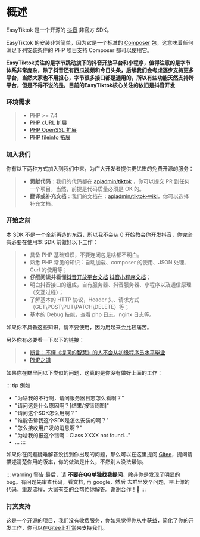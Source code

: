 # 概述

EasyTiktok 是一个开源的 [抖音](https://www.douyin.com/) 非官方 SDK。

EasyTiktok 的安装非常简单，因为它是一个标准的 [Composer](https://getcomposer.org/) 包，这意味着任何满足下列安装条件的 PHP 项目支持 Composer 都可以使用它。

**EasyTiktok关注的是字节跳动旗下的抖音开放平台和小程序，值得注意的是字节体系非常庞杂，除了抖音还有西瓜视频和今日头条，后续我们会考虑逐步支持更多平台，当然大家也不用担心，字节很多接口都是通用的，所以有些功能天然支持跨平台，但是不得不说的是，目前的EasyTiktok核心关注的依旧是抖音开发**

### 环境需求
>  - PHP >= 7.4
>  - [PHP cURL 扩展](http://php.net/manual/en/book.curl.php)
>  - [PHP OpenSSL 扩展](http://php.net/manual/en/book.openssl.php)
>  - [PHP fileinfo 拓展](http://php.net/manual/en/book.fileinfo.php)

### 加入我们
你有以下两种方式加入到我们中来，为广大开发者提供更优质的免费开源的服务：

>  - **贡献代码**：我们的代码都在 [apiadmin/tiktok](https://gitee.com/apiadmin/tiktok) ，你可以提交 PR 到任何一个项目，当然，前提是代码质量必须是 OK 的。
>  - **翻译或补充文档**：我们的文档在：[apiadmin/tiktok-wiki](https://gitee.com/apiadmin/tiktok-wiki)，你可以选择补充文档。

### 开始之前
本 SDK 不是一个全新再造的东西，所以我不会从 0 开始教会你开发抖音，你完全有必要在使用本 SDK 前做好以下工作：

>  - 具备 PHP 基础知识，不要连闭包是啥都不明白。
>  - 熟悉 PHP 常见的知识：自动加载、composer 的使用、JSON 处理、Curl 的使用等；
>  - **仔细阅读并看懂**[抖音开放平台文档](https://open.douyin.com/platform/doc) [抖音小程序文档](https://microapp.bytedance.com/docs/zh-CN/mini-app/develop/server/server-api-introduction)；
>  - 明白抖音接口的组成，自有服务器、抖音服务器、小程序以及通信原理（交互过程）；
>  - 了解基本的 HTTP 协议，Header 头、请求方式（GET\POST\PUT\PATCH\DELETE）等；
>  - 基本的 Debug 技能，查看 php 日志，nginx 日志等。

如果你不具备这些知识，请不要使用，因为用起来会比较痛苦。

另外你有必要看一下以下的链接：

>  - [断言：不懂《提问的智慧》的人不会从初级程序员水平毕业](https://learnku.com/laravel/t/535/assertion-people-who-do-not-understand-the-wisdom-of-asking-questions-will-not-graduate-from-junior-programmers)
>  - [PHP之道](http://laravel-china.github.io/php-the-right-way/)

如果你在群里问以下类似的问题，这真的是你没有做好上面的工作：

::: tip 例如
- "为啥我的不行啊，请问服务器日志怎么看啊？"
- "请问这是什么原因啊？[结果/报错截图]"
- "请问这个SDK怎么用啊？"
- "谁能告诉我这个SDK是怎么安装的啊？"
- "怎么接收用户发的消息啊？"
- "为啥我的报这个错啊：Class XXXX not found..."
- ...
:::

如果你在问题疑难解答没找到你出现的问题，那么可以在这里提问 [Gitee](https://gitee.com/apiadmin/tiktok/issues)，提问请描述清楚你用的版本，你的做法是什么，不然别人没法帮你。

::: warning 警告
最后，请 **不要在QQ单独找我提问**，除非你是发现了明显的bug。有问题先审查代码，看文档, 再 google，然后 去群里发个问题，带上你的代码，重现流程，大家有空的会帮忙你解答。谢谢合作！:pray:
:::


### 打赏支持

这是一个开源的项目，我们没有收费服务，你如果觉得你从中获益，简化了你的开发工作，你可以[在Gitee上打赏](https://gitee.com/apiadmin/tiktok)来支持我们。

